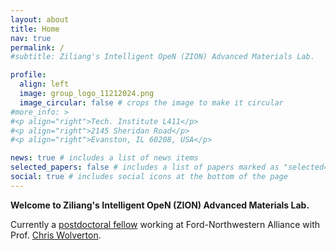 ```yaml
---
layout: about
title: Home
nav: true
permalink: /
#subtitle: Ziliang's Intelligent OpeN (ZION) Advanced Materials Lab.

profile:
  align: left
  image: group_logo_11212024.png
  image_circular: false # crops the image to make it circular
#more_info: >
#<p align="right">Tech. Institute L411</p>
#<p align="right">2145 Sheridan Road</p>
#<p align="right">Evanston, IL 60208, USA</p>

news: true # includes a list of news items
selected_papers: false # includes a list of papers marked as "selected={true}"
social: true # includes social icons at the bottom of the page
---
```


**Welcome to Ziliang's Intelligent OpeN (ZION) Advanced Materials Lab.**

Currently a <a href="https://sites.google.com/site/wolvertonresearchgroup/members/ziliang-wang?authuser=0" target="_blank">postdoctoral fellow</a> working at Ford-Northwestern Alliance with Prof. [Chris Wolverton](https://sites.google.com/site/wolvertonresearchgroup/). 


